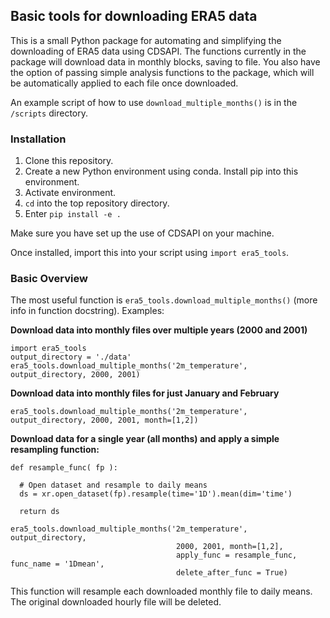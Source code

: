 ## Basic tools for downloading ERA5 data

This is a small Python package for automating and simplifying the downloading of ERA5 data using CDSAPI.
The functions currently in the package will download data in monthly blocks, saving to file.
You also have the option of passing simple analysis functions to the package, which will be
automatically applied to each file once downloaded.

An example script of how to use `download_multiple_months()` is in the `/scripts` directory.

### Installation

1. Clone this repository.
2. Create a new Python environment using conda. Install pip into this environment.
3. Activate environment.
4. `cd` into the top repository directory.
5. Enter `pip install -e .`

Make sure you have set up the use of CDSAPI on your machine.

Once installed, import this into your script using `import era5_tools`.

### Basic Overview

The most useful function is `era5_tools.download_multiple_months()` (more info in function docstring). Examples:

**Download data into monthly files over multiple years (2000 and 2001)**

```
import era5_tools
output_directory = './data'
era5_tools.download_multiple_months('2m_temperature', output_directory, 2000, 2001)
```

**Download data into monthly files for just January and February**
```
era5_tools.download_multiple_months('2m_temperature', output_directory, 2000, 2001, month=[1,2])
```

**Download data for a single year (all months) and apply a simple resampling function:**
```
def resample_func( fp ):

  # Open dataset and resample to daily means
  ds = xr.open_dataset(fp).resample(time='1D').mean(dim='time')
  
  return ds
  
era5_tools.download_multiple_months('2m_temperature', output_directory, 
                                     2000, 2001, month=[1,2],
                                     apply_func = resample_func, func_name = '1Dmean', 
                                     delete_after_func = True)
```

This function will resample each downloaded monthly file to daily means. The original downloaded hourly file will be deleted.


